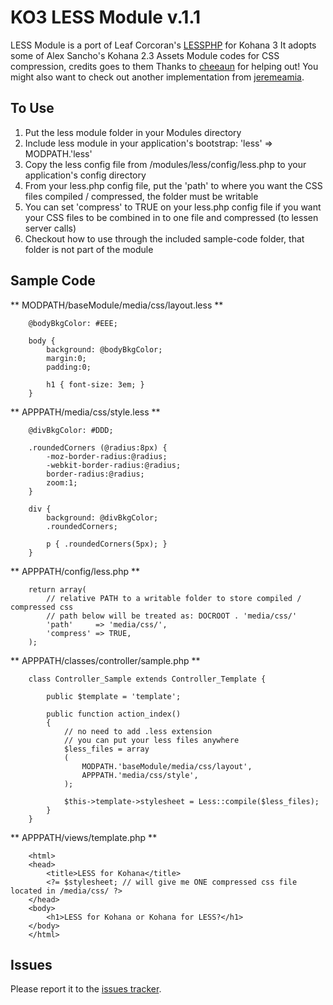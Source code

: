 KO3 LESS Module v.1.1
=====================

LESS Module is a port of Leaf Corcoran's [LESSPHP](http://leafo.net/lessphp) for Kohana 3
It adopts some of Alex Sancho's Kohana 2.3 Assets Module codes for CSS compression, credits goes to them
Thanks to [cheeaun](http://github.com/cheeaun) for helping out!
You might also want to check out another implementation from [jeremeamia](http://github.com/jeremeamia/kohana-less).

To Use
-------
1. Put the less module folder in your Modules directory
2. Include less module in your application's bootstrap: 'less' => MODPATH.'less'
3. Copy the less config file from /modules/less/config/less.php to your application's config directory
4. From your less.php config file, put the 'path' to where you want the CSS files compiled / compressed, the folder must be writable
5. You can set 'compress' to TRUE on your less.php config file if you want your CSS files to be combined in to one file and compressed (to lessen server calls)
6. Checkout how to use through the included sample-code folder, that folder is not part of the module

Sample Code
------------




** MODPATH/baseModule/media/css/layout.less **

		@bodyBkgColor: #EEE;

		body {
			background: @bodyBkgColor;
			margin:0;
			padding:0;

			h1 { font-size: 3em; }
		}

** APPPATH/media/css/style.less **

		@divBkgColor: #DDD;

		.roundedCorners (@radius:8px) {
			-moz-border-radius:@radius;
			-webkit-border-radius:@radius;
			border-radius:@radius;
			zoom:1;
		}

		div {
			background: @divBkgColor;
			.roundedCorners;

			p { .roundedCorners(5px); }
		}

** APPPATH/config/less.php **

		return array(
			// relative PATH to a writable folder to store compiled / compressed css
			// path below will be treated as: DOCROOT . 'media/css/'
			'path'     => 'media/css/',
			'compress' => TRUE,
		);

** APPPATH/classes/controller/sample.php **

		class Controller_Sample extends Controller_Template {

			public $template = 'template';

			public function action_index()
			{
				// no need to add .less extension
				// you can put your less files anywhere
				$less_files = array
				(
					MODPATH.'baseModule/media/css/layout',
					APPPATH.'media/css/style',
				);

				$this->template->stylesheet = Less::compile($less_files);
			}
		}

** APPPATH/views/template.php **

		<html>
		<head>
			<title>LESS for Kohana</title>
			<?= $stylesheet; // will give me ONE compressed css file located in /media/css/ ?>
		</head>
		<body>
			<h1>LESS for Kohana or Kohana for LESS?</h1>
		</body>
		</html>

Issues
-------
Please report it to the [issues tracker](http://github.com/mongeslani/kohana-less/issues).